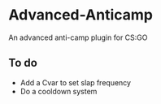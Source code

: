 # Advanced-Anticamp
An advanced anti-camp plugin for CS:GO

## To do ##
- Add a Cvar to set slap frequency
- Do a cooldown system

